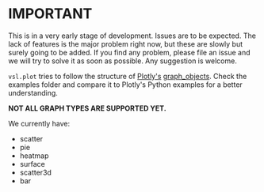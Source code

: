 # IMPORTANT
This is in a very early stage of development. Issues are to be expected.
The lack of features is the major problem right now, but these are slowly but
surely going to be added. If you find any problem, please file an issue and
we will try to solve it as soon as possible. Any suggestion is welcome.

`vsl.plot` tries to follow the structure of [Plotly's](https://plotly.com/python/graph-objects/)
[graph_objects](https://plotly.com/python/graph-objects/). Check the examples folder
and compare it to Plotly's Python examples for a better understanding.

**NOT ALL GRAPH TYPES ARE SUPPORTED YET.**

We currently have:
- scatter
- pie
- heatmap
- surface
- scatter3d
- bar
